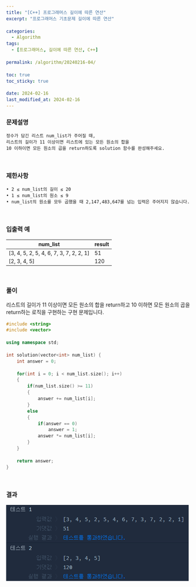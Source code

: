 ```yaml
---
title: "[C++] 프로그래머스 길이에 따른 연산"
excerpt: "프로그래머스 기초문제 길이에 따른 연산"

categories:
  - Algorithm
tags:
  - [프로그래머스, 길이에 따른 연산, C++]

permalink: /algorithm/20240216-04/

toc: true
toc_sticky: true

date: 2024-02-16
last_modified_at: 2024-02-16
---
```


### 문제설명

    정수가 담긴 리스트 num_list가 주어질 때,
    리스트의 길이가 11 이상이면 리스트에 있는 모든 원소의 합을
    10 이하이면 모든 원소의 곱을 return하도록 solution 함수를 완성해주세요.

<br/>

### 제한사항

    • 2 ≤ num_list의 길이 ≤ 20
    • 1 ≤ num_list의 원소 ≤ 9
    • num_list의 원소를 모두 곱했을 때 2,147,483,647를 넘는 입력은 주어지지 않습니다.

<br/>

### 입출력 예

|num_list|result|
|---|---|
|[3, 4, 5, 2, 5, 4, 6, 7, 3, 7, 2, 2, 1]|51|
|[2, 3, 4, 5]|120|

<br/>

### 풀이

리스트의 길이가 11 이상이면 모든 원소의 합을 return하고 10 이하면 모든 원소의 곱을 return하는 로직을 구현하는 구현 문제입니다.

```cpp
#include <string>
#include <vector>

using namespace std;

int solution(vector<int> num_list) {
    int answer = 0;
    
    for(int i = 0; i < num_list.size(); i++)
    {
        if(num_list.size() >= 11)
        {
            answer += num_list[i];
        }
        else
        {
            if(answer == 0)
                answer = 1;
            answer *= num_list[i];
        }
    }
    
    return answer;
}
```

<br/>

### 결과
![코드 실행결과](/assets/images/posts_img/20240216-04/001.png "코드 실행결과")

<script async src="https://pagead2.googlesyndication.com/pagead/js/adsbygoogle.js?client=ca-pub-9590884639502637"
     crossorigin="anonymous"></script>
<!-- devlogbase_01 -->
<ins class="adsbygoogle"
     style="display:block"
     data-ad-client="ca-pub-9590884639502637"
     data-ad-slot="4742297382"
     data-ad-format="auto"
     data-full-width-responsive="true"></ins>
<script>
     (adsbygoogle = window.adsbygoogle || []).push({});
</script>
